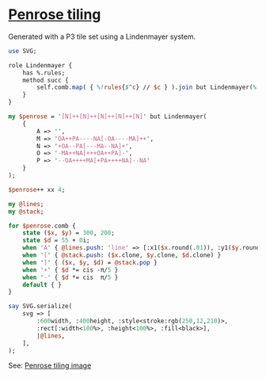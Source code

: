 [1]: https://rosettacode.org/wiki/Penrose_tiling

# [Penrose tiling][1]





Generated with a P3 tile set using a Lindenmayer system.

```perl
use SVG;

role Lindenmayer {
    has %.rules;
    method succ {
	    self.comb.map( { %!rules{$^c} // $c } ).join but Lindenmayer(%!rules)
    }
}

my $penrose = '[N]++[N]++[N]++[N]++[N]' but Lindenmayer(
    {
        A => '',
        M => 'OA++PA----NA[-OA----MA]++',
        N => '+OA--PA[---MA--NA]+',
        O => '-MA++NA[+++OA++PA]-',
        P => '--OA++++MA[+PA++++NA]--NA'
    }
);

$penrose++ xx 4;

my @lines;
my @stack;

for $penrose.comb {
    state ($x, $y) = 300, 200;
    state $d = 55 + 0i;
    when 'A' { @lines.push: 'line' => [:x1($x.round(.01)), :y1($y.round(.01)), :x2(($x += $d.re).round(.01)), :y2(($y += $d.im).round(.01))] }
    when '[' { @stack.push: ($x.clone, $y.clone, $d.clone) }
    when ']' { ($x, $y, $d) = @stack.pop }
    when '+' { $d *= cis -π/5 }
    when '-' { $d *= cis  π/5 }
    default { }
}

say SVG.serialize(
    svg => [
        :600width, :400height, :style<stroke:rgb(250,12,210)>,
        :rect[:width<100%>, :height<100%>, :fill<black>],
        |@lines,
    ],
);
```


See: [Penrose tiling image](https://github.com/thundergnat/rc/blob/master/img/penrose-perl6.svg)
